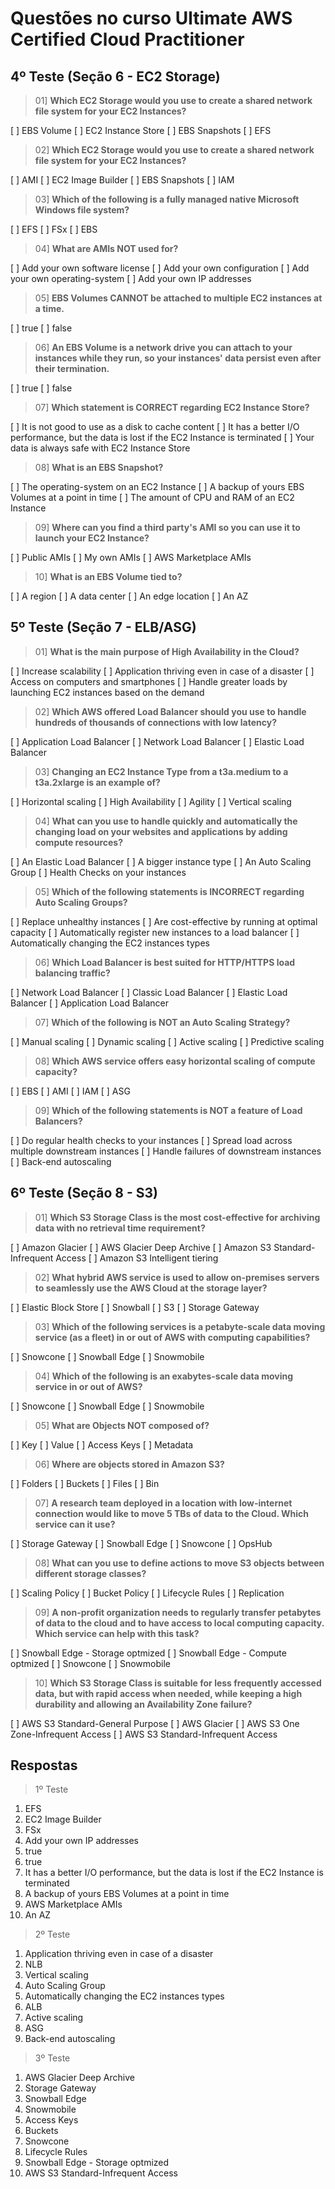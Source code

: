 # Questões no curso Ultimate AWS Certified Cloud Practitioner

## 4º Teste (Seção 6 - EC2 Storage)

> 01] **Which EC2 Storage would you use to create a shared network file system for your EC2 Instances?**

[ ] EBS Volume [ ] EC2 Instance Store [ ] EBS Snapshots [ ] EFS

> 02] **Which EC2 Storage would you use to create a shared network file system for your EC2 Instances?**

[ ] AMI [ ] EC2 Image Builder [ ] EBS Snapshots [ ] IAM

> 03] **Which of the following is a fully managed native Microsoft Windows file system?**

[ ] EFS [ ] FSx [ ] EBS

> 04] **What are AMIs NOT used for?**

[ ] Add your own software license [ ] Add your own configuration [ ] Add your own operating-system [ ] Add your own IP addresses

> 05] **EBS Volumes CANNOT be attached to multiple EC2 instances at a time.**

[ ] true [ ] false

> 06] **An EBS Volume is a network drive you can attach to your instances while they run, so your instances' data persist even after their termination.**

[ ] true [ ] false

> 07] **Which statement is CORRECT regarding EC2 Instance Store?**

[ ] It is not good to use as a disk to cache content [ ] It has a better I/O performance, but the data is lost if the EC2 Instance is terminated [ ] Your data is always safe with EC2 Instance Store

> 08] **What is an EBS Snapshot?**

[ ] The operating-system on an EC2 Instance [ ] A backup of yours EBS Volumes at a point in time [ ] The amount of CPU and RAM of an EC2 Instance

> 09] **Where can you find a third party's AMI so you can use it to launch your EC2 Instance?**

[ ] Public AMIs [ ] My own AMIs [ ] AWS Marketplace AMIs

> 10] **What is an EBS Volume tied to?**

[ ] A region  [ ] A data center [ ] An edge location [ ] An AZ

## 5º Teste (Seção 7 - ELB/ASG)

> 01] **What is the main purpose of High Availability in the Cloud?**

[ ] Increase scalability [ ] Application thriving even in case of a disaster [ ] Access on computers and smartphones [ ] Handle greater loads by launching EC2 instances based on the demand

> 02] **Which AWS offered Load Balancer should you use to handle hundreds of thousands of connections with low latency?**

[ ] Application Load Balancer [ ] Network Load Balancer [ ] Elastic Load Balancer

> 03] **Changing an EC2 Instance Type from a t3a.medium to a t3a.2xlarge is an example of?**

[ ] Horizontal scaling [ ] High Availability [ ] Agility [ ] Vertical scaling

> 04] **What can you use to handle quickly and automatically the changing load on your websites and applications by adding compute resources?**

[ ] An Elastic Load Balancer [ ] A bigger instance type [ ] An Auto Scaling Group [ ] Health Checks on your instances

> 05] **Which of the following statements is INCORRECT regarding Auto Scaling Groups?**

[ ] Replace unhealthy instances [ ] Are cost-effective by running at optimal capacity [ ] Automatically register new instances to a load balancer [ ] Automatically changing the EC2 instances types

> 06] **Which Load Balancer is best suited for HTTP/HTTPS load balancing traffic?**

[ ] Network Load Balancer [ ] Classic Load Balancer [ ] Elastic Load Balancer [ ] Application Load Balancer

> 07] **Which of the following is NOT an Auto Scaling Strategy?**

[ ] Manual scaling [ ] Dynamic scaling [ ] Active scaling [ ] Predictive scaling

> 08] **Which AWS service offers easy horizontal scaling of compute capacity?**

[ ] EBS [ ] AMI [ ] IAM [ ] ASG

> 09] **Which of the following statements is NOT a feature of Load Balancers?**

[ ] Do regular health checks to your instances [ ] Spread load across multiple downstream instances [ ] Handle failures of downstream instances [ ] Back-end autoscaling

## 6º Teste (Seção 8 - S3)

> 01] **Which S3 Storage Class is the most cost-effective for archiving data with no retrieval time requirement?**

[ ] Amazon Glacier [ ] AWS Glacier Deep Archive [ ] Amazon S3 Standard-Infrequent Access [ ] Amazon S3 Intelligent tiering

> 02] **What hybrid AWS service is used to allow on-premises servers to seamlessly use the AWS Cloud at the storage layer?**

[ ] Elastic Block Store [ ] Snowball [ ] S3 [ ] Storage Gateway

> 03] **Which of the following services is a petabyte-scale data moving service (as a fleet) in or out of AWS with computing capabilities?**

[ ] Snowcone [ ] Snowball Edge [ ] Snowmobile

> 04] **Which of the following is an exabytes-scale data moving service in or out of AWS?**

[ ] Snowcone [ ] Snowball Edge [ ] Snowmobile

> 05] **What are Objects NOT composed of?**

[ ] Key [ ] Value [ ] Access Keys [ ] Metadata

> 06] **Where are objects stored in Amazon S3?**

[ ] Folders [ ] Buckets [ ] Files [ ] Bin

> 07] **A research team deployed in a location with low-internet connection would like to move 5 TBs of data to the Cloud. Which service can it use?**

[ ] Storage Gateway [ ] Snowball Edge [ ] Snowcone [ ] OpsHub

> 08] **What can you use to define actions to move S3 objects between different storage classes?**

[ ] Scaling Policy [ ] Bucket Policy [ ] Lifecycle Rules [ ] Replication

> 09] **A non-profit organization needs to regularly transfer petabytes of data to the cloud and to have access to local computing capacity. Which service can help with this task?**

[ ] Snowball Edge - Storage optmized [ ] Snowball Edge - Compute optmized [ ] Snowcone [ ] Snowmobile

> 10] **Which S3 Storage Class is suitable for less frequently accessed data, but with rapid access when needed, while keeping a high durability and allowing an Availability Zone failure?**

[ ] AWS S3 Standard-General Purpose [ ] AWS Glacier [ ] AWS S3 One Zone-Infrequent Access [ ] AWS S3 Standard-Infrequent Access

## Respostas

> 1º Teste
01) EFS
02) EC2 Image Builder
03) FSx
04) Add your own IP addresses
05) true
06) true
07) It has a better I/O performance, but the data is lost if the EC2 Instance is terminated
08) A backup of yours EBS Volumes at a point in time
09) AWS Marketplace AMIs
10) An AZ

> 2º Teste
01) Application thriving even in case of a disaster
02) NLB
03) Vertical scaling
04) Auto Scaling Group
05) Automatically changing the EC2 instances types
06) ALB
07) Active scaling
08) ASG
09) Back-end autoscaling

> 3º Teste
01) AWS Glacier Deep Archive
02) Storage Gateway
03) Snowball Edge
04) Snowmobile
05) Access Keys
06) Buckets
07) Snowcone
08) Lifecycle Rules
09) Snowball Edge - Storage optmized
10) AWS S3 Standard-Infrequent Access